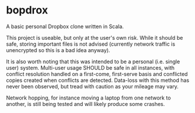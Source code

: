 bopdrox
=======

A basic personal Dropbox clone written in Scala.

This project is useable, but only at the user's own risk. While it should be safe, storing important files is not advised (currently network traffic is unencrypted so this is a bad idea anyway).

It is also worth noting that this was intended to be a personal (i.e. single user) system. Multi-user usage SHOULD be safe in all instances, with conflict resolution handled on a first-come, first-serve basis and conflicted copies created when conflicts are detected. Data-loss with this method has never been observed, but tread with caution as your mileage may vary.

Network hopping, for instance moving a laptop from one network to another, is still being tested and will likely produce some crashes.
